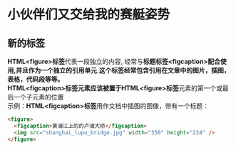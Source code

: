 # 小伙伴们又交给我的赛艇姿势

## 新的标签

**HTML&lt;figure&gt;标签**代表一段独立的内容, 经常与**标题标签&lt;figcaption&gt;**配合使用,并且作为一个独立的引用单元.这个标签经常包含引用在文章中的图片，插图，表格，代码段等等。    
**HTML&lt;figcaption&gt;标签**元素应该被置于**HTML&lt;figure&gt;标签**元素的第一个或最后一个子元素的位置  
示例：**HTML&lt;figcaption&gt;标签**用作文档中插图的图像，带有一个标题：
```html
<figure>
  <figcaption>黄浦江上的的卢浦大桥</figcaption>
  <img src="shanghai_lupu_bridge.jpg" width="350" height="234" />
</figure>
```